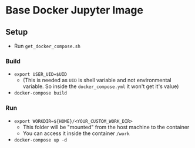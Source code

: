 # Base Docker Jupyter Image

## Setup

- Run `get_docker_compose.sh`

### Build

- `export USER_UID=$UID`
    - (This is needed as `UID` is shell variable and not environmental variable.
    So inside the `docker_compose.yml` it won't get it's value)
- `docker-compose build`


### Run

- `export WORKDIR=${HOME}/<YOUR_CUSTOM_WORK_DIR>`
    - This folder will be "mounted" from the host machine to the container
    - You can access it inside the container `/work`
- `docker-compose up -d`
